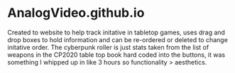 # AnalogVideo.github.io
Created to website to help track initative in tabletop games, uses drag and drop boxes to hold information and can be re-ordered or deleted to change initative order.
The cyberpunk roller is just stats taken from the list of weapons in the CP2020 table top book hard coded into the buttons, it was something I whipped up in like 3 hours so functionality > aesthetics.
